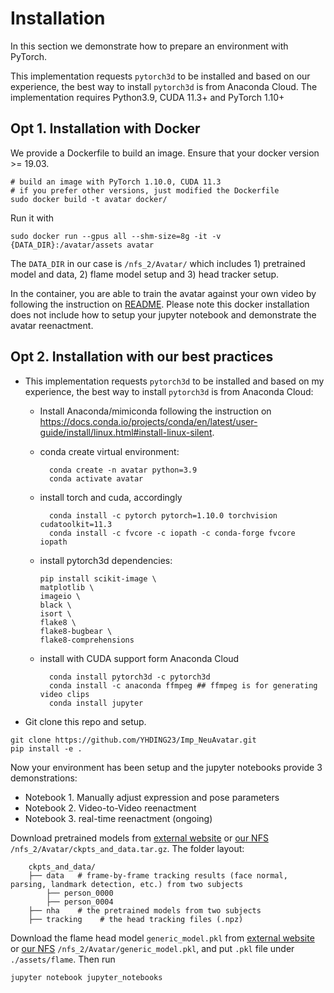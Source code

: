 # Installation

In this section we demonstrate how to prepare an environment with PyTorch.

This implementation requests `pytorch3d` to be installed and based on our experience, the best way to install `pytorch3d` is from Anaconda Cloud. The implementation requires Python3.9, CUDA 11.3+ and PyTorch 1.10+

## Opt 1. Installation with Docker

We provide a Dockerfile to build an image. Ensure that your docker version >= 19.03.

```angular2html
# build an image with PyTorch 1.10.0, CUDA 11.3
# if you prefer other versions, just modified the Dockerfile
sudo docker build -t avatar docker/
```
Run it with
```angular2html
sudo docker run --gpus all --shm-size=8g -it -v {DATA_DIR}:/avatar/assets avatar
```

The `DATA_DIR` in our case is `/nfs_2/Avatar/` which includes 1) pretrained model and data, 2) flame model setup and 3) head tracker setup. 

In the container, you are able to train the avatar against your own video by following the instruction on [README](https://github.com/YHDING23/Imp_NeuAvatar/blob/main/README.md). Please note this docker installation does not include how to setup your jupyter notebook and demonstrate the avatar reenactment.   

## Opt 2. Installation with our best practices

- This implementation requests `pytorch3d` to be installed and based on my experience, the best way to install `pytorch3d` is from Anaconda Cloud:
  - Install Anaconda/mimiconda following the instruction on https://docs.conda.io/projects/conda/en/latest/user-guide/install/linux.html#install-linux-silent.
  - conda create virtual environment: 
    ```angular2html
      conda create -n avatar python=3.9
      conda activate avatar
      ```
  - install torch and cuda, accordingly
    ```angular2html
      conda install -c pytorch pytorch=1.10.0 torchvision cudatoolkit=11.3
      conda install -c fvcore -c iopath -c conda-forge fvcore iopath 
      ```
    
  - install pytorch3d dependencies:
    ```angular2html
    pip install scikit-image \
    matplotlib \
    imageio \
    black \
    isort \
    flake8 \
    flake8-bugbear \
    flake8-comprehensions
    ```
  - install with CUDA support form Anaconda Cloud
    ```angular2html
      conda install pytorch3d -c pytorch3d
      conda install -c anaconda ffmpeg ## ffmpeg is for generating video clips 
      conda install jupyter
      ```
- Git clone this repo and setup. 
```
git clone https://github.com/YHDING23/Imp_NeuAvatar.git 
pip install -e . 
```

Now your environment has been setup and the jupyter notebooks provide 3 demonstrations: 
  - Notebook 1. Manually adjust expression and pose parameters 
  - Notebook 2. Video-to-Video reenactment
  - Notebook 3. real-time reenactment (ongoing)

Download pretrained models from [external website](https://edmond.mpdl.mpg.de/api/access/datafile/182303) or [our NFS]() `/nfs_2/Avatar/ckpts_and_data.tar.gz`. The folder layout:
```angular2html
    ckpts_and_data/
    ├── data   # frame-by-frame tracking results (face normal, parsing, landmark detection, etc.) from two subjects 
        ├── person_0000
        ├── person_0004
    ├── nha    # the pretrained models from two subjects
    ├── tracking    # the head tracking files (.npz)
```

Download the flame head model ```generic_model.pkl``` from [external website](https://flame.is.tue.mpg.de/) or [our NFS]() ```/nfs_2/Avatar/generic_model.pkl```, and put `.pkl` file under `./assets/flame`. Then run 
```
jupyter notebook jupyter_notebooks
```













